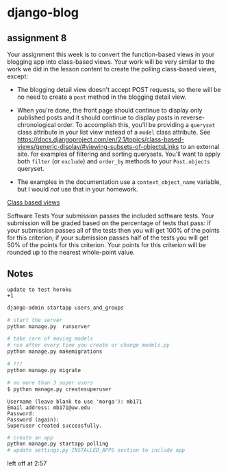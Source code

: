 # django-blog


## assignment 8
Your assignment this week is to convert the function-based views in your blogging app into class-based views. 
Your work will be very similar to the work we did in the lesson content to create the polling class-based views, except:
- The blogging detail view doesn't accept POST requests, so there will be no need to create a `post` method in the blogging detail view.

- When you're done, the front page should continue to display only published posts and it should continue to display posts in reverse-chronological order. To accomplish this, you'll be providing a `queryset` class attribute in your list view instead of a `model` class attribute. See https://docs.djangoproject.com/en/2.1/topics/class-based-views/generic-display/#viewing-subsets-of-objectsLinks to an external site. for examples of filtering and sorting querysets. You'll want to apply both `filter` (or `exclude`) and `order_by` methods to your `Post.objects` queryset.

- The examples in the documentation use a `context_object_name` variable, but I would _not_ use that in your homework.


[Class based views](https://canvas.uw.edu/courses/1770754/pages/lesson-08-content?module_item_id=21395537#:~:text=grade%25%250A%250A%2520%2520%2520%2520return%2520body-,Class%2520Based%2520Views,-All%2520of%
)

Software Tests
Your submission passes the included software tests. Your submission will be graded based on the percentage of tests that pass: if your submission passes all of the tests then you will get 100% of the points for this criterion; if your submission passes half of the tests you will get 50% of the points for this criterion. Your points for this criterion will be rounded up to the nearest whole-point value.

## Notes
```
update to test heroku
+1

```


``` bash
django-admin startapp users_and_groups

```


``` bash
# start the server
python manage.py  runserver
```

``` bash
# take care of moving models
# run after every time you create or change models.py
python manage.py makemigrations
```

``` bash
# ???
python manage.py migrate
```

``` bash
# no more than 3 super users
$ python manage.py createsuperuser
```
```
Username (leave blank to use 'morga'): mb171
Email address: mb171@uw.edu
Password:
Password (again):
Superuser created successfully.
```

``` bash
# create an app
python manage.py startapp polling
# update settings.py INSTALLED_APPS section to include app
```

left off at 2:57